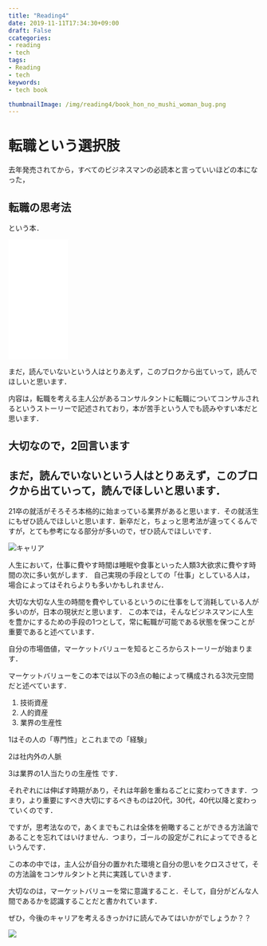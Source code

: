 ```yaml
---
title: "Reading4"
date: 2019-11-11T17:34:30+09:00
draft: False
ccategories:
- reading
- tech
tags:
- Reading
- tech
keywords:
- tech book

thumbnailImage: /img/reading4/book_hon_no_mushi_woman_bug.png
---
```


<!--more-->

# 転職という選択肢

去年発売されてから，すべてのビジネスマンの必読本と言っていいほどの本になった，

## 転職の思考法

という本．

<iframe style="width:120px;height:240px;" marginwidth="0" marginheight="0" scrolling="no" frameborder="0" src="//rcm-fe.amazon-adsystem.com/e/cm?lt1=_blank&bc1=000000&IS2=1&bg1=FFFFFF&fc1=000000&lc1=0000FF&t=tattsum07-22&language=ja_JP&o=9&p=8&l=as4&m=amazon&f=ifr&ref=as_ss_li_til&asins=4478105553&linkId=b68c20a9a2771ee22fedbffd88c6f47d"></iframe>

まだ，読んでいないという人はとりあえず，このブロクから出ていって，読んでほしいと思います．

内容は，転職を考える主人公があるコンサルタントに転職についてコンサルされるというストーリーで記述されており，本が苦手という人でも読みやすい本だと思います．

## 大切なので，2回言います

## まだ，読んでいないという人はとりあえず，このブロクから出ていって，読んでほしいと思います．

21卒の就活がそろそろ本格的に始まっている業界があると思います．その就活生にもぜひ読んでほしいと思います．新卒だと，ちょっと思考法が違ってくるんですが，とても参考になる部分が多いので，ぜひ読んでほしいです．

![キャリア](/img/reading4/group_women.png)

人生において，仕事に費やす時間は睡眠や食事といった人類3大欲求に費やす時間の次に多い気がします．
自己実現の手段としての「仕事」としている人は，場合によってはそれらよりも多いかもしれません．

大切な大切な人生の時間を費やしているというのに仕事をして消耗している人が多いのが，日本の現状だと思います．
この本では，そんなビジネスマンに人生を豊かにするための手段の1つとして，常に転職が可能である状態を保つことが重要であると述べています．

自分の市場価値，マーケットバリューを知るところからストーリーが始まります．

マーケットバリューをこの本では以下の3点の軸によって構成される3次元空間だと述べています．

1. 技術資産
2. 人的資産
3. 業界の生産性

1はその人の「専門性」とこれまでの「経験」

2は社内外の人脈

3は業界の1人当たりの生産性 です．

それぞれには伸ばす時期があり，それは年齢を重ねるごとに変わってきます．つまり，より重要にすべき大切にするべきものは20代，30代，40代以降と変わっていくのです．


ですが，思考法なので，あくまでもこれは全体を俯瞰することができる方法論であることを忘れてはいけません．つまり，ゴールの設定がこれによってできるというんです．

この本の中では，主人公が自分の置かれた環境と自分の思いをクロスさせて，その方法論をコンサルタントと共に実践していきます．

大切なのは，マーケットバリューを常に意識すること．そして，自分がどんな人間であるかを認識することだと書かれています．

ぜひ，今後のキャリアを考えるきっかけに読んでみてはいかがでしょうか？？

<a href="https://www.amazon.co.jp/%E3%81%93%E3%81%AE%E3%81%BE%E3%81%BE%E4%BB%8A%E3%81%AE%E4%BC%9A%E7%A4%BE%E3%81%AB%E3%81%84%E3%81%A6%E3%81%84%E3%81%84%E3%81%AE%E3%81%8B-%E3%81%A8%E4%B8%80%E5%BA%A6%E3%81%A7%E3%82%82%E6%80%9D%E3%81%A3%E3%81%9F%E3%82%89%E8%AA%AD%E3%82%80-%E8%BB%A2%E8%81%B7%E3%81%AE%E6%80%9D%E8%80%83%E6%B3%95-%E5%8C%97%E9%87%8E-%E5%94%AF%E6%88%91/dp/4478105553/ref=as_li_ss_il?__mk_ja_JP=%E3%82%AB%E3%82%BF%E3%82%AB%E3%83%8A&crid=2TOL6V1T2T3VF&keywords=%E8%BB%A2%E8%81%B7%E3%81%AE%E6%80%9D%E8%80%83%E6%B3%95&qid=1573463302&sprefix=%E4%B8%8B%E6%95%B7%E3%81%8D,aps,254&sr=8-1&linkCode=li3&tag=tattsum07-22&linkId=4fb9715425f78dc0887b4b527ae361e4&language=ja_JP" target="_blank"><img border="0" src="//ws-fe.amazon-adsystem.com/widgets/q?_encoding=UTF8&ASIN=4478105553&Format=_SL250_&ID=AsinImage&MarketPlace=JP&ServiceVersion=20070822&WS=1&tag=tattsum07-22&language=ja_JP" ></a><img src="https://ir-jp.amazon-adsystem.com/e/ir?t=tattsum07-22&language=ja_JP&l=li3&o=9&a=4478105553" width="1" height="1" border="0" alt="" style="border:none !important; margin:0px !important;" />
